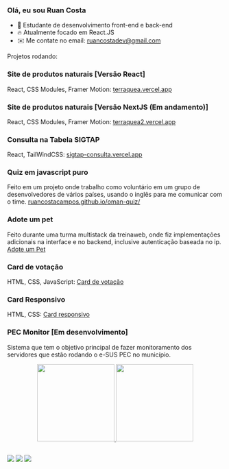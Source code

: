 ### Olá, eu sou Ruan Costa

- 📒 Estudante de desenvolvimento front-end e back-end
- 🔥 Atualmente focado em React.JS
- ✉️ Me contate no email: ruancostadev@gmail.com

Projetos rodando: 

### Site de produtos naturais [Versão React]
React, CSS Modules, Framer Motion: 
<a href="https://terraquea.vercel.app/">terraquea.vercel.app</a>

### Site de produtos naturais [Versão NextJS (Em andamento)]
React, CSS Modules, Framer Motion: 
<a href="https://terraquea2.vercel.app/">terraquea2.vercel.app</a>

### Consulta na Tabela SIGTAP 
React, TailWindCSS: 
<a href="https://sigtap-consulta.vercel.app/">sigtap-consulta.vercel.app</a>

### Quiz em javascript puro
Feito em um projeto onde trabalho como voluntário em um grupo de desenvolvedores de vários países, usando o 
inglês para me comunicar com o time.
<a href="https://ruancostacampos.github.io/oman-quiz/">ruancostacampos.github.io/oman-quiz/</a>

### Adote um pet
Feito durante uma turma multistack da treinaweb, onde fiz implementações adicionais na interface e no backend, 
inclusive autenticação baseada no ip.
<a href="https://adote-um-pet-eight.vercel.app/">Adote um Pet</a>

### Card de votação
HTML, CSS, JavaScript: 
<a href="https://ruancostacampos.github.io/interactive-rating/">Card de votação</a>

### Card Responsivo
HTML, CSS: 
<a href="https://ruancostacampos.github.io/product-card/">Card responsivo</a>

### PEC Monitor [Em desenvolvimento]
Sistema que tem o objetivo principal de fazer monitoramento dos servidores que estão rodando o e-SUS PEC no município.



<div align="center">
  <a href="https://github.com/ruancostacampos">
  <img height="180em" src="https://github-readme-stats.vercel.app/api?username=ruancostacampos&show_icons=true&theme=gruvbox&include_all_commits=true&count_private=true"/>
  <img height="180em" src="https://github-readme-stats.vercel.app/api/top-langs/?username=ruancostacampos&layout=compact&langs_count=7&theme=gruvbox"/>
</div>
  
  ##
  
  <div> 
  <a href="https://www.instagram.com/ruanblues" target="_blank"><img src="https://img.shields.io/badge/-Instagram-%23E4405F?style=for-the-badge&logo=instagram&logoColor=white" target="_blank"></a>
  <a href = "mailto:ruancostadev@gmail.com"><img src="https://img.shields.io/badge/-Gmail-%23333?style=for-the-badge&logo=gmail&logoColor=white" target="_blank"></a>
  <a href="https://www.linkedin.com/in/ruan-costa-a99459236/" target="_blank"><img src="https://img.shields.io/badge/-LinkedIn-%230077B5?style=for-the-badge&logo=linkedin&logoColor=white" target="_blank"></a> 
</div>
